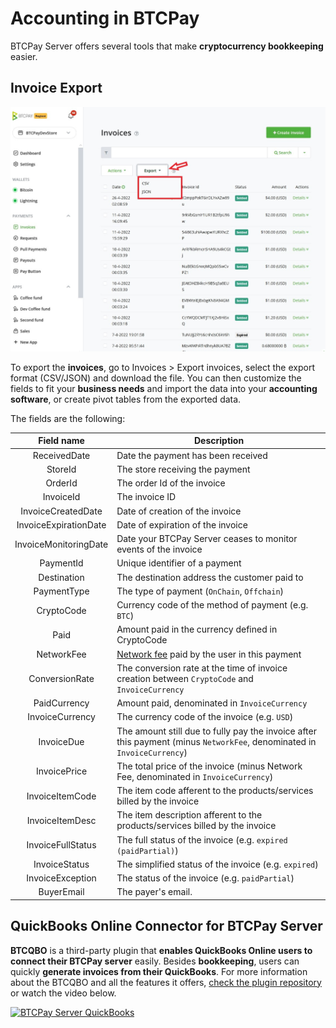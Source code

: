 # Accounting in BTCPay

BTCPay Server offers several tools that make **cryptocurrency bookkeeping** easier.

## Invoice Export

![Invoice exporting in BTCPay Server](./img/invoice/invoice-export.jpg 'Invoice exporting in BTCPay Server')

To export the **invoices**, go to Invoices > Export invoices, select the export format (CSV/JSON) and download the file. You can then customize the fields to fit your **business needs** and import the data into your **accounting software**, or create pivot tables from the exported data.

The fields are the following:

|      Field name       | Description                                                                                                             |
| :-------------------: | ----------------------------------------------------------------------------------------------------------------------- |
|     ReceivedDate      | Date the payment has been received                                                                                      |
|        StoreId        | The store receiving the payment                                                                                         |
|        OrderId        | The order Id of the invoice                                                                                             |
|       InvoiceId       | The invoice ID                                                                                                          |
|  InvoiceCreatedDate   | Date of creation of the invoice                                                                                         |
| InvoiceExpirationDate | Date of expiration of the invoice                                                                                       |
| InvoiceMonitoringDate | Date your BTCPay Server ceases to monitor events of the invoice                                                         |
|       PaymentId       | Unique identifier of a payment                                                                                          |
|      Destination      | The destination address the customer paid to                                                                            |
|      PaymentType      | The type of payment (`OnChain`, `Offchain`)                                                                             |
|      CryptoCode       | Currency code of the method of payment (e.g. `BTC`)                                                                     |
|         Paid          | Amount paid in the currency defined in CryptoCode                                                                       |
|      NetworkFee       | [Network fee](./FAQ/Stores.md#add-network-fee-to-invoice-vary-with-mining-fees) paid by the user in this payment        |
|    ConversionRate     | The conversion rate at the time of invoice creation between `CryptoCode` and `InvoiceCurrency`                          |
|     PaidCurrency      | Amount paid, denominated in `InvoiceCurrency`                                                                           |
|    InvoiceCurrency    | The currency code of the invoice (e.g. `USD`)                                                                           |
|      InvoiceDue       | The amount still due to fully pay the invoice after this payment (minus `NetworkFee`, denominated in `InvoiceCurrency`) |
|     InvoicePrice      | The total price of the invoice (minus Network Fee, denominated in `InvoiceCurrency`)                                    |
|    InvoiceItemCode    | The item code afferent to the products/services billed by the invoice                                                   |
|    InvoiceItemDesc    | The item description afferent to the products/services billed by the invoice                                            |
|   InvoiceFullStatus   | The full status of the invoice (e.g. `expired (paidPartial)`)                                                           |
|     InvoiceStatus     | The simplified status of the invoice (e.g. `expired`)                                                                   |
|   InvoiceException    | The status of the invoice (e.g. `paidPartial`)                                                                          |
|      BuyerEmail       | The payer's email.                                                                                                      |

## QuickBooks Online Connector for BTCPay Server

**BTCQBO** is a third-party plugin that **enables QuickBooks Online users to connect their BTCPay server** easily. Besides **bookkeeping**, users can quickly **generate invoices from their QuickBooks**. For more information about the BTCQBO and all the features it offers, [check the plugin repository](https://github.com/JeffVandrewJr/btcqbo) or watch the video below.

[![BTCPay Server QuickBooks](https://img.youtube.com/vi/srgwL9ozg6c/mqdefault.jpg)](https://www.youtube.com/watch?v=srgwL9ozg6c 'BTCPay Server QuickBooks')
